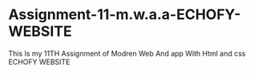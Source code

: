 # Assignment-11-m.w.a.a-ECHOFY-WEBSITE
This Is my 11TH Assignment of Modren Web And app With Html and css ECHOFY WEBSITE
